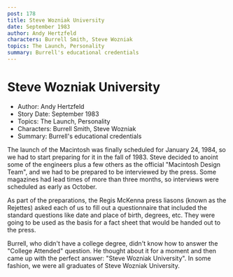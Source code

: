 ```yaml
---
post: 178
title: Steve Wozniak University
date: September 1983
author: Andy Hertzfeld
characters: Burrell Smith, Steve Wozniak
topics: The Launch, Personality
summary: Burrell's educational credentials
---
```


# Steve Wozniak University
* Author: Andy Hertzfeld
* Story Date: September 1983
* Topics: The Launch, Personality
* Characters: Burrell Smith, Steve Wozniak
* Summary: Burrell's educational credentials

The launch of the Macintosh was finally scheduled for January 24, 1984, so we had to start preparing for it in the fall of 1983.  Steve decided to anoint some of the engineers plus a few others as the official "Macintosh Design Team", and we had to be prepared to be interviewed by the press.  Some magazines had lead times of more than three months, so interviews were scheduled as early as October.

As part of the preparations, the Regis McKenna press liasons (known as the Rejettes) asked each of us to fill out a questionnaire that included the standard questions like date and place of birth, degrees, etc.  They were going to be used as the basis for a fact sheet that would be handed out to the press.

Burrell, who didn't have a college degree, didn't know how to answer the "College Attended" question.  He thought about it for a moment and then came up with the perfect answer: "Steve Wozniak University".  In some fashion, we were all graduates of Steve Wozniak University.